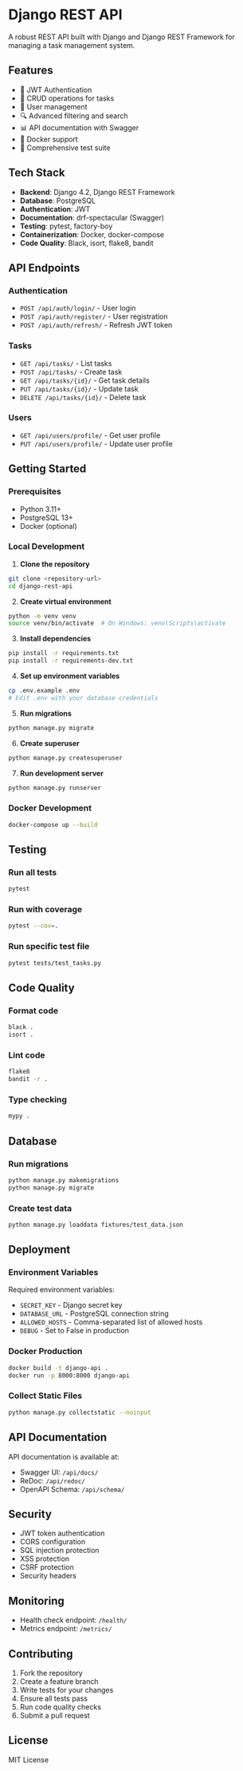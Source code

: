 # Django REST API

A robust REST API built with Django and Django REST Framework for managing a task management system.

## Features

- 🔐 JWT Authentication
- 📝 CRUD operations for tasks
- 👥 User management
- 🔍 Advanced filtering and search
- 📊 API documentation with Swagger
- 🐳 Docker support
- 🧪 Comprehensive test suite

## Tech Stack

- **Backend**: Django 4.2, Django REST Framework
- **Database**: PostgreSQL
- **Authentication**: JWT
- **Documentation**: drf-spectacular (Swagger)
- **Testing**: pytest, factory-boy
- **Containerization**: Docker, docker-compose
- **Code Quality**: Black, isort, flake8, bandit

## API Endpoints

### Authentication
- `POST /api/auth/login/` - User login
- `POST /api/auth/register/` - User registration
- `POST /api/auth/refresh/` - Refresh JWT token

### Tasks
- `GET /api/tasks/` - List tasks
- `POST /api/tasks/` - Create task
- `GET /api/tasks/{id}/` - Get task details
- `PUT /api/tasks/{id}/` - Update task
- `DELETE /api/tasks/{id}/` - Delete task

### Users
- `GET /api/users/profile/` - Get user profile
- `PUT /api/users/profile/` - Update user profile

## Getting Started

### Prerequisites

- Python 3.11+
- PostgreSQL 13+
- Docker (optional)

### Local Development

1. **Clone the repository**
```bash
git clone <repository-url>
cd django-rest-api
```

2. **Create virtual environment**
```bash
python -m venv venv
source venv/bin/activate  # On Windows: venv\Scripts\activate
```

3. **Install dependencies**
```bash
pip install -r requirements.txt
pip install -r requirements-dev.txt
```

4. **Set up environment variables**
```bash
cp .env.example .env
# Edit .env with your database credentials
```

5. **Run migrations**
```bash
python manage.py migrate
```

6. **Create superuser**
```bash
python manage.py createsuperuser
```

7. **Run development server**
```bash
python manage.py runserver
```

### Docker Development

```bash
docker-compose up --build
```

## Testing

### Run all tests
```bash
pytest
```

### Run with coverage
```bash
pytest --cov=.
```

### Run specific test file
```bash
pytest tests/test_tasks.py
```

## Code Quality

### Format code
```bash
black .
isort .
```

### Lint code
```bash
flake8
bandit -r .
```

### Type checking
```bash
mypy .
```

## Database

### Run migrations
```bash
python manage.py makemigrations
python manage.py migrate
```

### Create test data
```bash
python manage.py loaddata fixtures/test_data.json
```

## Deployment

### Environment Variables

Required environment variables:
- `SECRET_KEY` - Django secret key
- `DATABASE_URL` - PostgreSQL connection string
- `ALLOWED_HOSTS` - Comma-separated list of allowed hosts
- `DEBUG` - Set to False in production

### Docker Production

```bash
docker build -t django-api .
docker run -p 8000:8000 django-api
```

### Collect Static Files

```bash
python manage.py collectstatic --noinput
```

## API Documentation

API documentation is available at:
- Swagger UI: `/api/docs/`
- ReDoc: `/api/redoc/`
- OpenAPI Schema: `/api/schema/`

## Security

- JWT token authentication
- CORS configuration
- SQL injection protection
- XSS protection
- CSRF protection
- Security headers

## Monitoring

- Health check endpoint: `/health/`
- Metrics endpoint: `/metrics/`

## Contributing

1. Fork the repository
2. Create a feature branch
3. Write tests for your changes
4. Ensure all tests pass
5. Run code quality checks
6. Submit a pull request

## License

MIT License